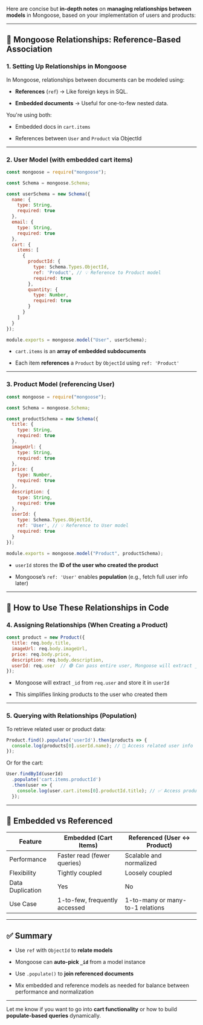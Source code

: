 Here are concise but **in-depth notes** on **managing relationships between models** in Mongoose, based on your implementation of users and products:

---

## 🧠 Mongoose Relationships: Reference-Based Association

### 1. **Setting Up Relationships in Mongoose**

In Mongoose, relationships between documents can be modeled using:

- **References** (`ref`) → Like foreign keys in SQL.
    
- **Embedded documents** → Useful for one-to-few nested data.
    

You're using both:

- Embedded docs in `cart.items`
    
- References between `User` and `Product` via ObjectId
    

---

### 2. **User Model (with embedded cart items)**

```js
const mongoose = require("mongoose");

const Schema = mongoose.Schema;

const userSchema = new Schema({
  name: {
    type: String,
    required: true
  },
  email: {
    type: String,
    required: true
  },
  cart: {
    items: [
      {
        productId: {
          type: Schema.Types.ObjectId,
          ref: 'Product', // 💡 Reference to Product model
          required: true
        },
        quantity: {
          type: Number,
          required: true
        }
      }
    ]
  }
});

module.exports = mongoose.model("User", userSchema);
```

- `cart.items` is an **array of embedded subdocuments**
    
- Each item **references** a `Product` by `ObjectId` using `ref: 'Product'`
    

---

### 3. **Product Model (referencing User)**

```js
const mongoose = require("mongoose");

const Schema = mongoose.Schema;

const productSchema = new Schema({
  title: {
    type: String,
    required: true
  },
  imageUrl: {
    type: String,
    required: true
  },
  price: {
    type: Number,
    required: true
  },
  description: {
    type: String,
    required: true
  },
  userId: {
    type: Schema.Types.ObjectId,
    ref: 'User', // 💡 Reference to User model
    required: true
  }
});

module.exports = mongoose.model("Product", productSchema);
```

- `userId` stores the **ID of the user who created the product**
    
- Mongoose’s `ref: 'User'` enables **population** (e.g., fetch full user info later)
    

---

## 🔄 How to Use These Relationships in Code

### 4. **Assigning Relationships (When Creating a Product)**

```js
const product = new Product({
  title: req.body.title,
  imageUrl: req.body.imageUrl,
  price: req.body.price,
  description: req.body.description,
  userId: req.user  // 🟢 Can pass entire user, Mongoose will extract _id
});
```

- Mongoose will extract `_id` from `req.user` and store it in `userId`
    
- This simplifies linking products to the user who created them
    

---

### 5. **Querying with Relationships (Population)**

To retrieve related user or product data:

```js
Product.find().populate('userId').then(products => {
  console.log(products[0].userId.name); // 🎯 Access related user info
});
```

Or for the cart:

```js
User.findById(userId)
  .populate('cart.items.productId')
  .then(user => {
    console.log(user.cart.items[0].productId.title); // ✅ Access product in cart
  });
```

---

## 🧩 Embedded vs Referenced

|Feature|Embedded (Cart Items)|Referenced (User <-> Product)|
|---|---|---|
|Performance|Faster read (fewer queries)|Scalable and normalized|
|Flexibility|Tightly coupled|Loosely coupled|
|Data Duplication|Yes|No|
|Use Case|1-to-few, frequently accessed|1-to-many or many-to-1 relations|

---

## ✅ Summary

- Use `ref` with `ObjectId` to **relate models**
    
- Mongoose can **auto-pick `_id`** from a model instance
    
- Use `.populate()` to **join referenced documents**
    
- Mix embedded and reference models as needed for balance between performance and normalization
    

---

Let me know if you want to go into **cart functionality** or how to build **populate-based queries** dynamically.